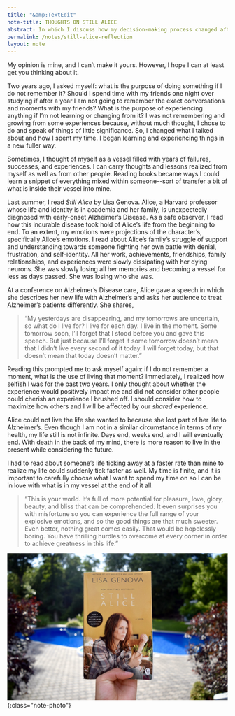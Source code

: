 ```yaml
---
title: "&amp;TextEdit"
note-title: THOUGHTS ON STILL ALICE
abstract: In which I discuss how my decision-making process changed after reading one of my favorite books, Still Alice by Lisa Genova.
permalink: /notes/still-alice-reflection
layout: note
---
```


My opinion is mine, and I can’t make it yours. However, I hope I can at least get you thinking about it.

Two years ago, I asked myself: what is the purpose of doing something if I do not remember it? Should I spend time with my friends one night over studying if after a year I am not going to remember the exact conversations and moments with my friends? What is the purpose of experiencing anything if I’m not learning or changing from it? I was not remembering and growing from some experiences because, without much thought, I chose to do and speak of things of little significance. So, I changed what I talked about and how I spent my time. I began learning and experiencing things in a new fuller way.

Sometimes, I thought of myself as a vessel filled with years of failures, successes, and experiences. I can carry thoughts and lessons realized from myself as well as from other people. Reading books became ways I could learn a snippet of everything mixed within someone--sort of transfer a bit of what is inside their vessel into mine.

Last summer, I read *Still Alice* by Lisa Genova. Alice, a Harvard professor whose life and identity is in academia and her family, is unexpectedly diagnosed with early-onset Alzheimer’s Disease. As a safe observer, I read how this incurable disease took hold of Alice’s life from the beginning to end. To an extent, my emotions were projections of the character’s, specifically Alice’s emotions. I read about Alice’s family’s struggle of support and understanding towards someone fighting her own battle with denial, frustration, and self-identity. All her work, achievements, friendships, family relationships, and experiences were slowly dissipating with her dying neurons. She was slowly losing all her memories and becoming a vessel for less as days passed. She was losing who she was.

At a conference on Alzheimer’s Disease care, Alice gave a speech in which she describes her new life with Alzheimer’s and asks her audience to treat Alzheimer’s patients differently. She shares,

> “My yesterdays are disappearing, and my tomorrows are uncertain, so what do I live for? I live for each day. I live in the moment. Some tomorrow soon, I’ll forget that I stood before you and gave this speech. But just because I’ll forget it some tomorrow doesn’t mean that I didn’t live every second of it today. I will forget today, but that doesn’t mean that today doesn’t matter.”

Reading this prompted me to ask myself again: if I do not remember a moment, what is the use of living that moment? Immediately, I realized how selfish I was for the past two years. I only thought about whether the experience would positively impact me and did not consider other people could cherish an experience I brushed off. I should consider how to maximize how others and I will be affected by our _shared_ experience.

Alice could not live the life she wanted to because she lost part of her life to Alzheimer’s. Even though I am not in a similar circumstance in terms of my health, my life still is not infinite. Days end, weeks end, and I will eventually end. With death in the back of my mind, there is more reason to live in the present while considering the future.

I had to read about someone’s life ticking away at a faster rate than mine to realize my life could suddenly tick faster as well. My time is finite, and it is important to carefully choose what I want to spend my time on so I can be in love with what is in my vessel at the end of it all.

> “This is your world. It’s full of more potential for pleasure, love, glory, beauty, and bliss that can be comprehended. It even surprises you with misfortune so you can experience the full range of your explosive emotions, and so the good things are that much sweeter. Even better, nothing great comes easily. That would be hopelessly boring. You have thrilling hurdles to overcome at every corner in order to achieve greatness in this life.”

![Still Alice](/assets/img/notes/still-alice.jpg){:class="note-photo"}
